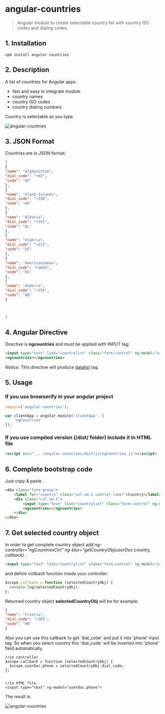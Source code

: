 # angular-countries
> Angular module to create selectable country list with country ISO codes and dialing codes.

## 1. Installation
`npm install angular-countries`

## 2. Description
A list of countries for Angular apps.
- fast and easy to integrate module
- country names
- country ISO codes
- country dialing numbers

Country is selectable as you type.

![angular-countries](https://raw.githubusercontent.com/smikodanic/angular-countries/master/angular-countries.png "Selectable country list")


## 3. JSON Format
Countries are in JSON format.

```json
[
{
"name": "Afghanistan",
"dial_code": "+93",
"code": "AF"
},
{
"name": "Aland Islands",
"dial_code": "+358",
"code": "AX"
},
{
"name": "Albania",
"dial_code": "+355",
"code": "AL"
},
{
"name": "Algeria",
"dial_code": "+213",
"code": "DZ"
},
{
"name": "AmericanSamoa",
"dial_code": "+1684",
"code": "AS"
},
{
"name": "Andorra",
"dial_code": "+376",
"code": "AD"
}



]
```


## 4. Angular Directive
Directive is **ngcountries** and must be applied with INPUT tag:

```html
<input type="text" list="countrylist" class="form-control" ng-model="userDoc.country">
<ngcountries></ngcountries>
```
*Notice:* This directive will produce [datalist](http://www.w3schools.com/tags/tag_datalist.asp) tag.

## 5. Usage

### If you use browserify in your angular project

```javascript
require('angular-countries');

var clientApp = angular.module('clientApp', [
    'ngCountries'
]);
```

### If you use compiled version (/dist/ folder) include it in HTML file

```html
<script src="... /angular-countries/dist/js/ngCountries.js"></script>
```


## 6. Complete bootstrap code
Just copy & paste .

```html
<div class="form-group">
	<label for="country" class="col-sm-2 control-label">Country</label>
	<div class="col-sm-2">
		<input type="text" list="countrylist" class="form-control" ng-model="userDoc.country">
		<ngcountries></ngcountries>
	</div>
</div>
```


## 7. Get selected country object
In order to get complete country object add *ng-controller="ngCountriesCtrl" ng-blur="getCountryObj(userDoc.country, callback)* .

```html
<input type="text" list="countrylist" class="form-control" ng-model="userDoc.country" ng-controller="ngCountriesCtrl" ng-blur="getCountryObj(userDoc.country, callback)">
```

and define collback function inside your controller:

```javascript
$scope.callback = function (selectedCountryObj) {
  console.log(selectedCountryObj);
};
```

Returned country object **selectedCountryObj** will be for example:

```json
{
"name": "Croatia",
"dial_code": "+385",
"code": "HR"
}
```

Also you can use this callback to get 'dial_code' and put it into 'phone' input tag.
So when you select country this 'dial_code' will be inserted into 'phone' field automatically.

```
//in controller
$scope.callback = function (selectedCountryObj) {
  $scope.userDoc.phone = selectedCountryObj.dial_code;
};


//in HTML file
<input type="text" ng-model="userDoc.phone">
```

The result is:

![angular-countries](https://raw.githubusercontent.com/smikodanic/angular-countries/master/angular-countries2.png "Selectable country list")




